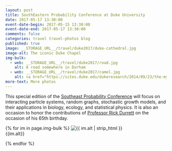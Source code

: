 ```yaml
---
layout: post
title: SouthEastern Probability Conference at Duke University
date: 2017-05-17 13:30:00
event-date-begin: 2017-05-15 13:30:00
event-date-end: 2017-05-17 13:30:00
comments: false
categories: travel travel-photos blog
published: true
image: __STORAGE_URL__/travel/duke2017/duke-cathedral.jpg
image-alt: The iconic Duke Chapel
img-bulk:
  - web: __STORAGE_URL__/travel/duke2017/road.jpg
    alt: A road somewhere in Durham
  - web: __STORAGE_URL__/travel/duke2017/camel.jpg
    alt: <a href="https://sites.duke.edu/dukeresearch/2014/09/23/the-mystery-behind-the-camel-statue/">A statue of a Duke biologist Knut Schmidt-Nielsen who studied camels</a>
more-text: More photos
---
```


This special edition of the [Southeast Probability Conference](https://sites.duke.edu/sepc/) will focus on
interacting particle systems, random graphs, stochastic growth models, and
their applications in biology, ecology, and statistical physics.  It is also an
occasion to honor the contributions of [Professor Rick Durrett](https://services.math.duke.edu/~rtd/)
on the occasion
of his 65th birthday.


<!--more-->

{% for im in page.img-bulk %}
  <img src="{{ im.web | replace: '__STORAGE_URL__', site.storage_url }}" alt="{{ im.alt | strip_html }}" title="{{ im.alt | strip_html }}" style="max-width:100%;max-height:800px;height:auto;width:auto;" class="mb-3 mt-3">
  <br>{{im.alt}}

{% endfor %}
